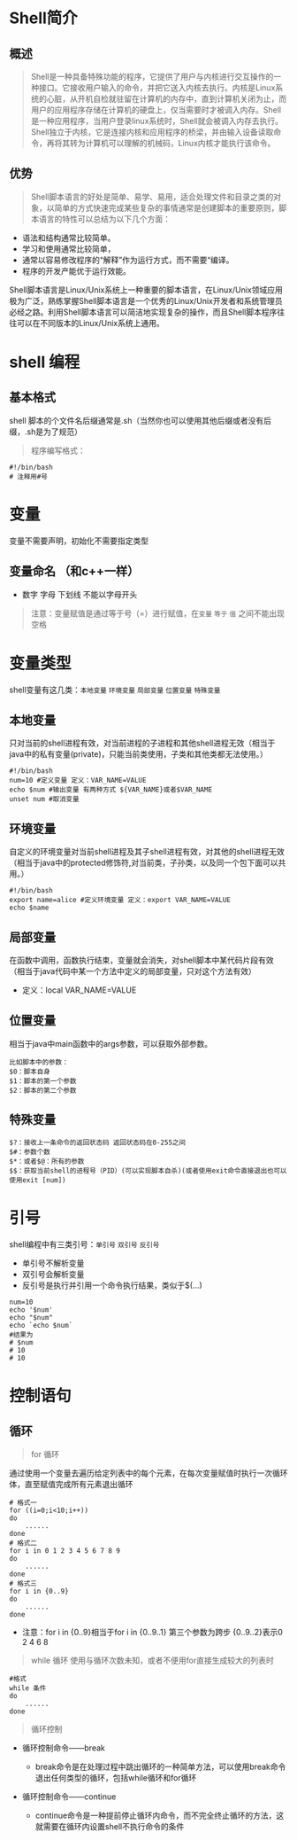 # Shell简介
 
## 概述
> Shell是一种具备特殊功能的程序，它提供了用户与内核进行交互操作的一种接口。它接收用户输入的命令，并把它送入内核去执行。内核是Linux系统的心脏，从开机自检就驻留在计算机的内存中，直到计算机关闭为止，而用户的应用程序存储在计算机的硬盘上，仅当需要时才被调入内存。Shell是一种应用程序，当用户登录linux系统时，Shell就会被调入内存去执行。Shell独立于内核，它是连接内核和应用程序的桥梁，并由输入设备读取命令，再将其转为计算机可以理解的机械码，Linux内核才能执行该命令。

## 优势
> Shell脚本语言的好处是简单、易学、易用，适合处理文件和目录之类的对象，以简单的方式快速完成某些复杂的事情通常是创建脚本的重要原则，脚本语言的特性可以总结为以下几个方面：
* 语法和结构通常比较简单。
* 学习和使用通常比较简单，
* 通常以容易修改程序的“解释”作为运行方式，而不需要“编译。
* 程序的开发产能优于运行效能。

Shell脚本语言是Linux/Unix系统上一种重要的脚本语言，在Linux/Unix领域应用极为广泛，熟练掌握Shell脚本语言是一个优秀的Linux/Unix开发者和系统管理员必经之路。利用Shell脚本语言可以简洁地实现复杂的操作，而且Shell脚本程序往往可以在不同版本的Linux/Unix系统上通用。

# shell 编程
## 基本格式

shell 脚本的个文件名后缀通常是.sh（当然你也可以使用其他后缀或者没有后缀，.sh是为了规范）
> 程序编写格式：
```
#!/bin/bash
# 注释用#号
```
# 变量
变量不需要声明，初始化不需要指定类型
## 变量命名 （和c++一样）
* 数字 字母 下划线 不能以字母开头
> 注意：变量赋值是通过等于号（=）进行赋值，在`变量` `等于` `值` 之间不能出现空格

# 变量类型
shell变量有这几类：`本地变量` `环境变量` `局部变量` `位置变量` `特殊变量`

## 本地变量
只对当前的shell进程有效，对当前进程的子进程和其他shell进程无效（相当于java中的私有变量(private)，只能当前类使用，子类和其他类都无法使用。）
```
#!/bin/bash
num=10 #定义变量 定义：VAR_NAME=VALUE
echo $num #输出变量 有两种方式 ${VAR_NAME}或者$VAR_NAME
unset num #取消变量
```

## 环境变量
自定义的环境变量对当前shell进程及其子shell进程有效，对其他的shell进程无效（相当于java中的protected修饰符,对当前类，子孙类，以及同一个包下面可以共用。）

```
#!/bin/bash
export name=alice #定义环境变量 定义：export VAR_NAME=VALUE
echo $name
```
## 局部变量
在函数中调用，函数执行结束，变量就会消失，对shell脚本中某代码片段有效（相当于java代码中某一个方法中定义的局部变量，只对这个方法有效）

* 定义：local VAR_NAME=VALUE

## 位置变量 
相当于java中main函数中的args参数，可以获取外部参数。
```
比如脚本中的参数：
$0：脚本自身
$1：脚本的第一个参数
$2：脚本的第二个参数
```
## 特殊变量
```
$?：接收上一条命令的返回状态码 返回状态码在0-255之间
$#：参数个数
$*：或者$@：所有的参数
$$：获取当前shell的进程号（PID）(可以实现脚本自杀)(或者使用exit命令直接退出也可以使用exit [num])
```

# 引号
shell编程中有三类引号：`单引号` `双引号` `反引号`
* 单引号不解析变量
* 双引号会解析变量
* 反引号是执行并引用一个命令执行结果，类似于$(...)
```
num=10
echo '$num'
echo "$num"
echo `echo $num`
#结果为
# $num
# 10
# 10 
```

# 控制语句
## 循环
> for 循环

通过使用一个变量去遍历给定列表中的每个元素，在每次变量赋值时执行一次循环体，直至赋值完成所有元素退出循环
```
# 格式一
for ((i=0;i<10;i++))
do
    ......
done
# 格式二
for i in 0 1 2 3 4 5 6 7 8 9
do 
    ......
done
# 格式三
for i in {0..9}
do 
    ......
done
```
* 注意：for i in {0..9}相当于for i in {0..9..1} 第三个参数为跨步 {0..9..2}表示0 2 4 6 8

> while 循环
使用与循环次数未知，或者不便用for直接生成较大的列表时
```
#格式
while 条件
do 
    ......
done
```

> 循环控制
* 循环控制命令——break
    * break命令是在处理过程中跳出循环的一种简单方法，可以使用break命令退出任何类型的循环，包括while循环和for循环
 
* 循环控制命令——continue
    * continue命令是一种提前停止循环内命令，而不完全终止循环的方法，这就需要在循环内设置shell不执行命令的条件
